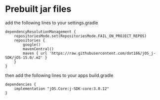 # Prebuilt jar files

add the following lines to your settings.gradle
```
dependencyResolutionManagement {
    repositoriesMode.set(RepositoriesMode.FAIL_ON_PROJECT_REPOS)
    repositories {
        google()
        mavenCentral()
        maven { url 'https://raw.githubusercontent.com/dot166/jOS_j-SDK/jOS-15.0/.m2' }
    }
}
```

then add the following lines to your apps build.gradle
```
dependencies {
    implementation "jOS.Core:j-SDK-core:3.0.12"
}
```
